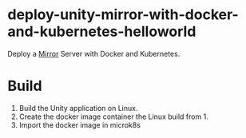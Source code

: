 # deploy-unity-mirror-with-docker-and-kubernetes-helloworld
Deploy a [Mirror](https://mirror-networking.com/) Server with Docker and Kubernetes.

# Build 
1. Build the Unity application on Linux.
2. Create the docker image container the Linux build from 1.
3. Import the docker image in microk8s
